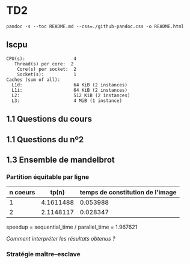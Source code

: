 
# TD2

`pandoc -s --toc README.md --css=./github-pandoc.css -o README.html`


## lscpu

```
CPU(s):                  4
   Thread(s) per core:  2
    Core(s) per socket:  2
    Socket(s):           1
Caches (sum of all):     
  L1d:                   64 KiB (2 instances)
  L1i:                   64 KiB (2 instances)
  L2:                    512 KiB (2 instances)
  L3:                    4 MiB (1 instance) 
```


## 1.1 Questions du cours

## 1.1 Questions du nº2

## 1.3 Ensemble de mandelbrot
### Partition équitable par ligne

  n coeurs        | tp(n)    	         | temps de constitution de l'image
------------------|--------------------|----------------------------------
1                 |  4.1611488         | 0.053988
2                 |  2.1148117	      | 0.028347

speedup = sequential_time / parallel_time = 1.967621

*Comment interpréter les résultats obtenus ?*

### Stratégie maître–esclave


